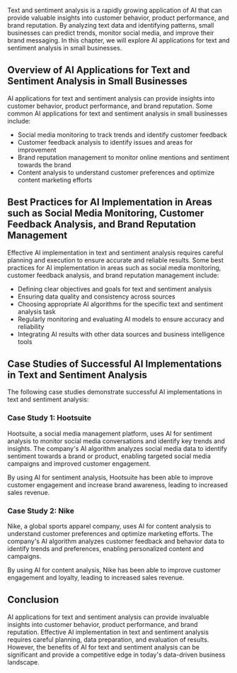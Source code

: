 

Text and sentiment analysis is a rapidly growing application of AI that can provide valuable insights into customer behavior, product performance, and brand reputation. By analyzing text data and identifying patterns, small businesses can predict trends, monitor social media, and improve their brand messaging. In this chapter, we will explore AI applications for text and sentiment analysis in small businesses.

Overview of AI Applications for Text and Sentiment Analysis in Small Businesses
-------------------------------------------------------------------------------

AI applications for text and sentiment analysis can provide insights into customer behavior, product performance, and brand reputation. Some common AI applications for text and sentiment analysis in small businesses include:

* Social media monitoring to track trends and identify customer feedback
* Customer feedback analysis to identify issues and areas for improvement
* Brand reputation management to monitor online mentions and sentiment towards the brand
* Content analysis to understand customer preferences and optimize content marketing efforts

Best Practices for AI Implementation in Areas such as Social Media Monitoring, Customer Feedback Analysis, and Brand Reputation Management
------------------------------------------------------------------------------------------------------------------------------------------

Effective AI implementation in text and sentiment analysis requires careful planning and execution to ensure accurate and reliable results. Some best practices for AI implementation in areas such as social media monitoring, customer feedback analysis, and brand reputation management include:

* Defining clear objectives and goals for text and sentiment analysis
* Ensuring data quality and consistency across sources
* Choosing appropriate AI algorithms for the specific text and sentiment analysis task
* Regularly monitoring and evaluating AI models to ensure accuracy and reliability
* Integrating AI results with other data sources and business intelligence tools

Case Studies of Successful AI Implementations in Text and Sentiment Analysis
----------------------------------------------------------------------------

The following case studies demonstrate successful AI implementations in text and sentiment analysis:

### Case Study 1: Hootsuite

Hootsuite, a social media management platform, uses AI for sentiment analysis to monitor social media conversations and identify key trends and insights. The company's AI algorithm analyzes social media data to identify sentiment towards a brand or product, enabling targeted social media campaigns and improved customer engagement.

By using AI for sentiment analysis, Hootsuite has been able to improve customer engagement and increase brand awareness, leading to increased sales revenue.

### Case Study 2: Nike

Nike, a global sports apparel company, uses AI for content analysis to understand customer preferences and optimize marketing efforts. The company's AI algorithm analyzes customer feedback and behavior data to identify trends and preferences, enabling personalized content and campaigns.

By using AI for content analysis, Nike has been able to improve customer engagement and loyalty, leading to increased sales revenue.

Conclusion
----------

AI applications for text and sentiment analysis can provide invaluable insights into customer behavior, product performance, and brand reputation. Effective AI implementation in text and sentiment analysis requires careful planning, data preparation, and evaluation of results. However, the benefits of AI for text and sentiment analysis can be significant and provide a competitive edge in today's data-driven business landscape.
